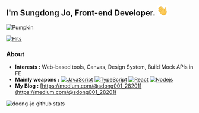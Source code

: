 ## I'm Sungdong Jo, Front-end Developer. <img src="https://raw.githubusercontent.com/ABSphreak/ABSphreak/master/gifs/Hi.gif" width="30px">
![Pumpkin](https://user-images.githubusercontent.com/22005861/89124593-37791b00-d513-11ea-95a7-55b14a9b5593.gif)

[![Hits](https://hits.seeyoufarm.com/api/count/incr/badge.svg?url=https%3A%2F%2Fgithub.com%2Fdoong-jo)](https://hits.seeyoufarm.com)

### About
-  **Interests :** Web-based tools, Canvas, Design System, Build Mock APIs in FE
-  **Mainly weapons :** [![JavaScript](https://img.shields.io/badge/-JavaScript-black?style=flat-square&logo=javascript&link=https://github.com/doong-jo/)](https://github.com/doong-jo/)
[![TypeScript](https://img.shields.io/badge/-TypeScript-007ACC?style=flat-square&logo=typescript&link=https://github.com/doong-jo/)](https://github.com/doong-jo/)
[![React](https://img.shields.io/badge/-React-black?style=flat-square&logo=react&link=https://github.com/doong-jo/)](https://github.com/doong-jo/)
[![Nodejs](https://img.shields.io/badge/-Nodejs-black?style=flat-square&logo=Node.js&link=https://github.com/doong-jo/)](https://github.com/doong-jo/)
-  **My Blog :** [https://medium.com/@sdong001_28201](https://medium.com/@sdong001_28201)

![doong-jo github stats](https://github-readme-stats.vercel.app/api?username=doong-jo&show_icons=true&count_private=true&theme=onedark)

<!--
**doong-jo/doong-jo** is a ✨ _special_ ✨ repository because its `README.md` (this file) appears on your GitHub profile.

Here are some ideas to get you started:

- 🔭 I’m currently working on ...
- 🌱 I’m currently learning ...
- 👯 I’m looking to collaborate on ...
- 🤔 I’m looking for help with ...
- 💬 Ask me about ...
- 📫 How to reach me: ...
- 😄 Pronouns: ...
- ⚡ Fun fact: ...
-->
